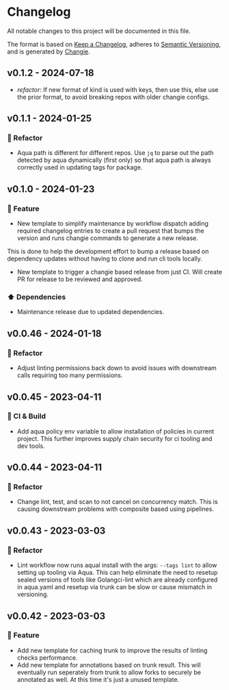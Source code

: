 # Changelog

All notable changes to this project will be documented in this file.

The format is based on [Keep a Changelog](https://keepachangelog.com/en/1.0.0/),
adheres to [Semantic Versioning](https://semver.org/spec/v2.0.0.html),
and is generated by [Changie](https://github.com/miniscruff/changie).

## v0.1.2 - 2024-07-18

- _refactor_: If new format of kind is used with keys, then use this, else use the prior format, to avoid breaking repos with older changie configs.

## v0.1.1 - 2024-01-25

### 🔨 Refactor

- Aqua path is different for different repos. Use `jq` to parse out the path detected by aqua dynamically (first only) so that aqua path is always correctly used in updating tags for package.

## v0.1.0 - 2024-01-23

### 🎉 Feature

- New template to simplify maintenance by workflow dispatch adding required changelog entries to create a pull request that bumps the version and runs changie commands to generate a new release.

This is done to help the development effort to bump a release based on dependency updates without having to clone and run cli tools locally.

- New template to trigger a changie based release from just CI. Will create PR for release to be reviewed and approved.

### ⬆️ Dependencies

- Maintenance release due to updated dependencies.

## v0.0.46 - 2024-01-18

### 🔨 Refactor

- Adjust linting permissions back down to avoid issues with downstream calls requiring too many permissions.

## v0.0.45 - 2023-04-11

### 🤖 CI & Build

- Add aqua policy env variable to allow installation of policies in current project. This further improves supply chain security for ci tooling and dev tools.

## v0.0.44 - 2023-04-11

### 🔨 Refactor

- Change lint, test, and scan to not cancel on concurrency match. This is causing downstream problems with composite based using pipelines.

## v0.0.43 - 2023-03-03

### 🔨 Refactor

- Lint workflow now runs aqual install with the args: `--tags lint` to allow setting up tooling via Aqua. This can help eliminate the need to resetup sealed versions of tools like Golangci-lint which are already configured in aqua.yaml and resetup via trunk can be slow or cause mismatch in versioning.

## v0.0.42 - 2023-03-03

### 🎉 Feature

- Add new template for caching trunk to improve the results of linting checks performance.
- Add new template for annotations based on trunk result.
  This will eventually run seperately from trunk to allow forks to securely be annotated as well.
  At this time it's just a unused template.
